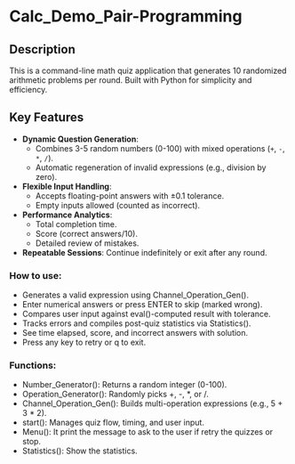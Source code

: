 # Calc_Demo_Pair-Programming

## Description  
This is a command-line math quiz application that generates 10 randomized arithmetic problems per round. Built with Python for simplicity and efficiency.

## Key Features  
- **Dynamic Question Generation**:  
  - Combines 3-5 random numbers (0-100) with mixed operations (`+`, `-`, `*`, `/`).
  - Automatic regeneration of invalid expressions (e.g., division by zero).  
- **Flexible Input Handling**:  
  - Accepts floating-point answers with ±0.1 tolerance.  
  - Empty inputs allowed (counted as incorrect).  
- **Performance Analytics**:  
  - Total completion time.  
  - Score (correct answers/10).  
  - Detailed review of mistakes.  
- **Repeatable Sessions**: Continue indefinitely or exit after any round.

### How to use:
- Generates a valid expression using Channel_Operation_Gen().
- Enter numerical answers or press ENTER to skip (marked wrong).
- Compares user input against eval()-computed result with tolerance.
- Tracks errors and compiles post-quiz statistics via Statistics().
- See time elapsed, score, and incorrect answers with solution.
- Press any key to retry or q to exit.


### Functions: 
- Number_Generator(): Returns a random integer (0-100).
- Operation_Generator(): Randomly picks +, -, *, or /.
- Channel_Operation_Gen(): Builds multi-operation expressions (e.g., 5 + 3 * 2).
- start(): Manages quiz flow, timing, and user input.
- Menu(): It print the message to ask to the user if retry the quizzes or stop.
- Statistics(): Show the statistics.
